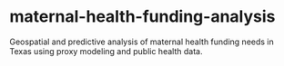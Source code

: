 # maternal-health-funding-analysis
Geospatial and predictive analysis of maternal health funding needs in Texas using proxy modeling and public health data.
